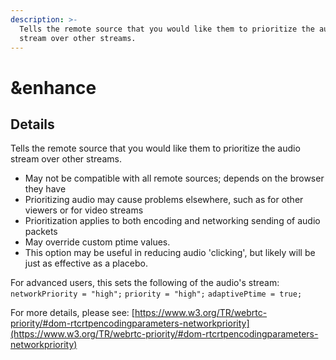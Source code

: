 ```yaml
---
description: >-
  Tells the remote source that you would like them to prioritize the audio
  stream over other streams.
---
```


# \&enhance

## Details

Tells the remote source that you would like them to prioritize the audio stream over other streams.

* May not be compatible with all remote sources; depends on the browser they have
* Prioritizing audio may cause problems elsewhere, such as for other viewers or for video streams
* Prioritization applies to both encoding and networking sending of audio packets
* May override custom ptime values.
* This option may be useful in reducing audio 'clicking', but likely will be just as effective as a placebo.

For advanced users, this sets the following of the audio's stream: `networkPriority = "high";` `priority = "high";` `adaptivePtime = true;`

For more details, please see: [https://www.w3.org/TR/webrtc-priority/#dom-rtcrtpencodingparameters-networkpriority](https://www.w3.org/TR/webrtc-priority/#dom-rtcrtpencodingparameters-networkpriority)
